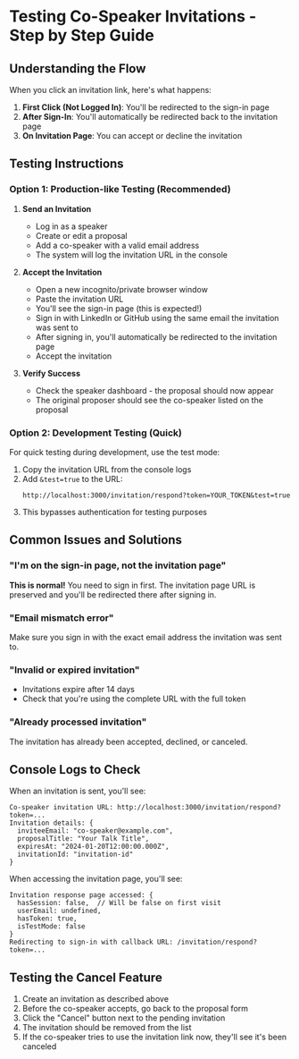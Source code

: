# Testing Co-Speaker Invitations - Step by Step Guide

## Understanding the Flow

When you click an invitation link, here's what happens:

1. **First Click (Not Logged In)**: You'll be redirected to the sign-in page
2. **After Sign-In**: You'll automatically be redirected back to the invitation page
3. **On Invitation Page**: You can accept or decline the invitation

## Testing Instructions

### Option 1: Production-like Testing (Recommended)

1. **Send an Invitation**
   - Log in as a speaker
   - Create or edit a proposal
   - Add a co-speaker with a valid email address
   - The system will log the invitation URL in the console

2. **Accept the Invitation**
   - Open a new incognito/private browser window
   - Paste the invitation URL
   - You'll see the sign-in page (this is expected!)
   - Sign in with LinkedIn or GitHub using the same email the invitation was sent to
   - After signing in, you'll automatically be redirected to the invitation page
   - Accept the invitation

3. **Verify Success**
   - Check the speaker dashboard - the proposal should now appear
   - The original proposer should see the co-speaker listed on the proposal

### Option 2: Development Testing (Quick)

For quick testing during development, use the test mode:

1. Copy the invitation URL from the console logs
2. Add `&test=true` to the URL:
   ```
   http://localhost:3000/invitation/respond?token=YOUR_TOKEN&test=true
   ```
3. This bypasses authentication for testing purposes

## Common Issues and Solutions

### "I'm on the sign-in page, not the invitation page"

**This is normal!** You need to sign in first. The invitation page URL is preserved and you'll be redirected there after signing in.

### "Email mismatch error"

Make sure you sign in with the exact email address the invitation was sent to.

### "Invalid or expired invitation"

- Invitations expire after 14 days
- Check that you're using the complete URL with the full token

### "Already processed invitation"

The invitation has already been accepted, declined, or canceled.

## Console Logs to Check

When an invitation is sent, you'll see:

```
Co-speaker invitation URL: http://localhost:3000/invitation/respond?token=...
Invitation details: {
  inviteeEmail: "co-speaker@example.com",
  proposalTitle: "Your Talk Title",
  expiresAt: "2024-01-20T12:00:00.000Z",
  invitationId: "invitation-id"
}
```

When accessing the invitation page, you'll see:

```
Invitation response page accessed: {
  hasSession: false,  // Will be false on first visit
  userEmail: undefined,
  hasToken: true,
  isTestMode: false
}
Redirecting to sign-in with callback URL: /invitation/respond?token=...
```

## Testing the Cancel Feature

1. Create an invitation as described above
2. Before the co-speaker accepts, go back to the proposal form
3. Click the "Cancel" button next to the pending invitation
4. The invitation should be removed from the list
5. If the co-speaker tries to use the invitation link now, they'll see it's been canceled
